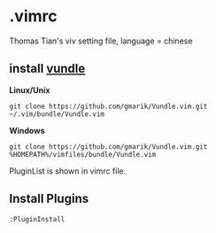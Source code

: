 # .vimrc
Thomas Tian's viv setting file, language = chinese

## install [vundle](https://github.com/gmarik/Vundle.vim)
**Linux/Unix**
```
git clone https://github.com/gmarik/Vundle.vim.git ~/.vim/bundle/Vundle.vim
```
**Windows**
```
git clone https://github.com/gmarik/Vundle.vim.git %HOMEPATH%/vimfiles/bundle/Vundle.vim
```
PluginList is shown in vimrc file.

## Install Plugins
```
:PluginInstall
```
